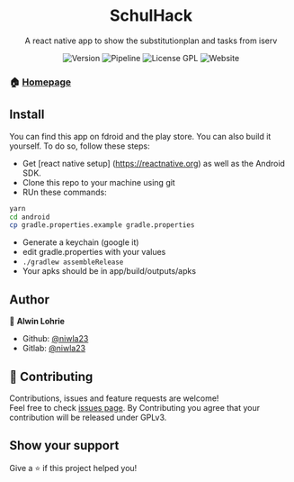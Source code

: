 <div align="center">
<h1 align="center">SchulHack </h1>
A react native app to show the substitutionplan and tasks from iserv
<p>
  <img alt="Version" src="https://img.shields.io/badge/version-1.1.0-blue.svg?cacheSeconds=2592000" />
  <img alt="Pipeline" src="https://gitlab.com/niwla2305/schulhack/badges/master/pipeline.svg">
  <img alt="License GPL" src="https://img.shields.io/badge/License-GPL-yellow.svg">
  <img alt="Website" src="https://img.shields.io/badge/Website-Online-%234AC41C">
</p>
</div>

### 🏠 [Homepage](https://gitlab.com/Niwla23/schulhack)

## Install

You can find this app on fdroid and the play store. You can also build it yourself. To do so, follow these steps:
 * Get [react native setup] (https://reactnative.org) as well as the Android SDK.
 * Clone this repo to your machine using git
 * RUn these commands:

```sh
yarn
cd android
cp gradle.properties.example gradle.properties
```
 * Generate a keychain (google it)
 * edit gradle.properties with your values
 * `./gradlew assembleRelease`
 * Your apks should be in app/build/outputs/apks


## Author

👤 **Alwin Lohrie**

* Github: [@niwla23](https://github.com/niwla23)
* Gitlab: [@niwla23](https://gitlab.com/niwla23)

## 🤝 Contributing

Contributions, issues and feature requests are welcome!<br />Feel free to check [issues page](https://gitlab.com/niwla23/schulhack/-/issues). By Contributing you agree that your contribution will be released under GPLv3.

## Show your support

Give a ⭐️ if this project helped you!
